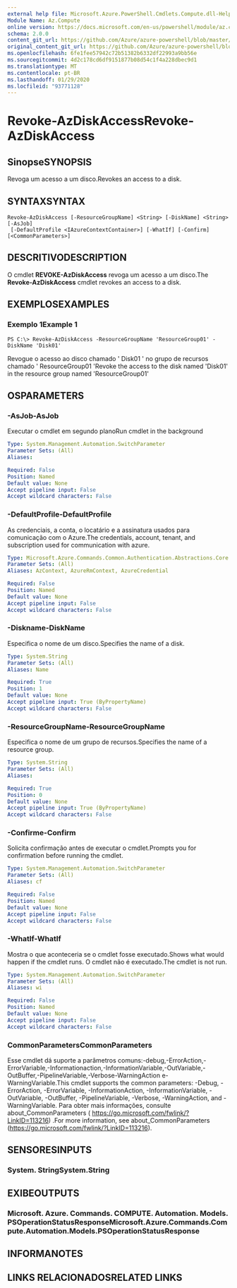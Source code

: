 ```yaml
---
external help file: Microsoft.Azure.PowerShell.Cmdlets.Compute.dll-Help.xml
Module Name: Az.Compute
online version: https://docs.microsoft.com/en-us/powershell/module/az.compute/revoke-azdiskaccess
schema: 2.0.0
content_git_url: https://github.com/Azure/azure-powershell/blob/master/src/Compute/Compute/help/Revoke-AzDiskAccess.md
original_content_git_url: https://github.com/Azure/azure-powershell/blob/master/src/Compute/Compute/help/Revoke-AzDiskAccess.md
ms.openlocfilehash: 6fe1fee57942c72b51382b6332df22993a9bb56e
ms.sourcegitcommit: 4d2c178cd6df9151877b08d54c1f4a228dbec9d1
ms.translationtype: MT
ms.contentlocale: pt-BR
ms.lasthandoff: 01/29/2020
ms.locfileid: "93771128"
---
```

# <span data-ttu-id="7ee14-101">Revoke-AzDiskAccess</span><span class="sxs-lookup"><span data-stu-id="7ee14-101">Revoke-AzDiskAccess</span></span>

## <span data-ttu-id="7ee14-102">Sinopse</span><span class="sxs-lookup"><span data-stu-id="7ee14-102">SYNOPSIS</span></span>
<span data-ttu-id="7ee14-103">Revoga um acesso a um disco.</span><span class="sxs-lookup"><span data-stu-id="7ee14-103">Revokes an access to a disk.</span></span>

## <span data-ttu-id="7ee14-104">SYNTAX</span><span class="sxs-lookup"><span data-stu-id="7ee14-104">SYNTAX</span></span>

```
Revoke-AzDiskAccess [-ResourceGroupName] <String> [-DiskName] <String> [-AsJob]
 [-DefaultProfile <IAzureContextContainer>] [-WhatIf] [-Confirm] [<CommonParameters>]
```

## <span data-ttu-id="7ee14-105">DESCRITIVO</span><span class="sxs-lookup"><span data-stu-id="7ee14-105">DESCRIPTION</span></span>
<span data-ttu-id="7ee14-106">O cmdlet **REVOKE-AzDiskAccess** revoga um acesso a um disco.</span><span class="sxs-lookup"><span data-stu-id="7ee14-106">The **Revoke-AzDiskAccess** cmdlet revokes an access to a disk.</span></span>

## <span data-ttu-id="7ee14-107">EXEMPLOS</span><span class="sxs-lookup"><span data-stu-id="7ee14-107">EXAMPLES</span></span>

### <span data-ttu-id="7ee14-108">Exemplo 1</span><span class="sxs-lookup"><span data-stu-id="7ee14-108">Example 1</span></span>
```
PS C:\> Revoke-AzDiskAccess -ResourceGroupName 'ResourceGroup01' -DiskName 'Disk01'
```

<span data-ttu-id="7ee14-109">Revogue o acesso ao disco chamado ' Disk01 ' no grupo de recursos chamado ' ResourceGroup01 '</span><span class="sxs-lookup"><span data-stu-id="7ee14-109">Revoke the access to the disk named 'Disk01' in the resource group named 'ResourceGroup01'</span></span>

## <span data-ttu-id="7ee14-110">OS</span><span class="sxs-lookup"><span data-stu-id="7ee14-110">PARAMETERS</span></span>

### <span data-ttu-id="7ee14-111">-AsJob</span><span class="sxs-lookup"><span data-stu-id="7ee14-111">-AsJob</span></span>
<span data-ttu-id="7ee14-112">Executar o cmdlet em segundo plano</span><span class="sxs-lookup"><span data-stu-id="7ee14-112">Run cmdlet in the background</span></span>

```yaml
Type: System.Management.Automation.SwitchParameter
Parameter Sets: (All)
Aliases:

Required: False
Position: Named
Default value: None
Accept pipeline input: False
Accept wildcard characters: False
```

### <span data-ttu-id="7ee14-113">-DefaultProfile</span><span class="sxs-lookup"><span data-stu-id="7ee14-113">-DefaultProfile</span></span>
<span data-ttu-id="7ee14-114">As credenciais, a conta, o locatário e a assinatura usados para comunicação com o Azure.</span><span class="sxs-lookup"><span data-stu-id="7ee14-114">The credentials, account, tenant, and subscription used for communication with azure.</span></span>

```yaml
Type: Microsoft.Azure.Commands.Common.Authentication.Abstractions.Core.IAzureContextContainer
Parameter Sets: (All)
Aliases: AzContext, AzureRmContext, AzureCredential

Required: False
Position: Named
Default value: None
Accept pipeline input: False
Accept wildcard characters: False
```

### <span data-ttu-id="7ee14-115">-Diskname</span><span class="sxs-lookup"><span data-stu-id="7ee14-115">-DiskName</span></span>
<span data-ttu-id="7ee14-116">Especifica o nome de um disco.</span><span class="sxs-lookup"><span data-stu-id="7ee14-116">Specifies the name of a disk.</span></span>

```yaml
Type: System.String
Parameter Sets: (All)
Aliases: Name

Required: True
Position: 1
Default value: None
Accept pipeline input: True (ByPropertyName)
Accept wildcard characters: False
```

### <span data-ttu-id="7ee14-117">-ResourceGroupName</span><span class="sxs-lookup"><span data-stu-id="7ee14-117">-ResourceGroupName</span></span>
<span data-ttu-id="7ee14-118">Especifica o nome de um grupo de recursos.</span><span class="sxs-lookup"><span data-stu-id="7ee14-118">Specifies the name of a resource group.</span></span>

```yaml
Type: System.String
Parameter Sets: (All)
Aliases:

Required: True
Position: 0
Default value: None
Accept pipeline input: True (ByPropertyName)
Accept wildcard characters: False
```

### <span data-ttu-id="7ee14-119">-Confirme</span><span class="sxs-lookup"><span data-stu-id="7ee14-119">-Confirm</span></span>
<span data-ttu-id="7ee14-120">Solicita confirmação antes de executar o cmdlet.</span><span class="sxs-lookup"><span data-stu-id="7ee14-120">Prompts you for confirmation before running the cmdlet.</span></span>

```yaml
Type: System.Management.Automation.SwitchParameter
Parameter Sets: (All)
Aliases: cf

Required: False
Position: Named
Default value: None
Accept pipeline input: False
Accept wildcard characters: False
```

### <span data-ttu-id="7ee14-121">-WhatIf</span><span class="sxs-lookup"><span data-stu-id="7ee14-121">-WhatIf</span></span>
<span data-ttu-id="7ee14-122">Mostra o que aconteceria se o cmdlet fosse executado.</span><span class="sxs-lookup"><span data-stu-id="7ee14-122">Shows what would happen if the cmdlet runs.</span></span> <span data-ttu-id="7ee14-123">O cmdlet não é executado.</span><span class="sxs-lookup"><span data-stu-id="7ee14-123">The cmdlet is not run.</span></span>

```yaml
Type: System.Management.Automation.SwitchParameter
Parameter Sets: (All)
Aliases: wi

Required: False
Position: Named
Default value: None
Accept pipeline input: False
Accept wildcard characters: False
```

### <span data-ttu-id="7ee14-124">CommonParameters</span><span class="sxs-lookup"><span data-stu-id="7ee14-124">CommonParameters</span></span>
<span data-ttu-id="7ee14-125">Esse cmdlet dá suporte a parâmetros comuns:-debug,-ErrorAction,-ErrorVariable,-Informationaction,-InformationVariable,-OutVariable,-OutBuffer,-PipelineVariable,-Verbose-WarningAction e-WarningVariable.</span><span class="sxs-lookup"><span data-stu-id="7ee14-125">This cmdlet supports the common parameters: -Debug, -ErrorAction, -ErrorVariable, -InformationAction, -InformationVariable, -OutVariable, -OutBuffer, -PipelineVariable, -Verbose, -WarningAction, and -WarningVariable.</span></span> <span data-ttu-id="7ee14-126">Para obter mais informações, consulte about_CommonParameters ( https://go.microsoft.com/fwlink/?LinkID=113216) .</span><span class="sxs-lookup"><span data-stu-id="7ee14-126">For more information, see about_CommonParameters (https://go.microsoft.com/fwlink/?LinkID=113216).</span></span>

## <span data-ttu-id="7ee14-127">SENSORES</span><span class="sxs-lookup"><span data-stu-id="7ee14-127">INPUTS</span></span>

### <span data-ttu-id="7ee14-128">System. String</span><span class="sxs-lookup"><span data-stu-id="7ee14-128">System.String</span></span>

## <span data-ttu-id="7ee14-129">EXIBE</span><span class="sxs-lookup"><span data-stu-id="7ee14-129">OUTPUTS</span></span>

### <span data-ttu-id="7ee14-130">Microsoft. Azure. Commands. COMPUTE. Automation. Models. PSOperationStatusResponse</span><span class="sxs-lookup"><span data-stu-id="7ee14-130">Microsoft.Azure.Commands.Compute.Automation.Models.PSOperationStatusResponse</span></span>

## <span data-ttu-id="7ee14-131">INFORMA</span><span class="sxs-lookup"><span data-stu-id="7ee14-131">NOTES</span></span>

## <span data-ttu-id="7ee14-132">LINKS RELACIONADOS</span><span class="sxs-lookup"><span data-stu-id="7ee14-132">RELATED LINKS</span></span>
